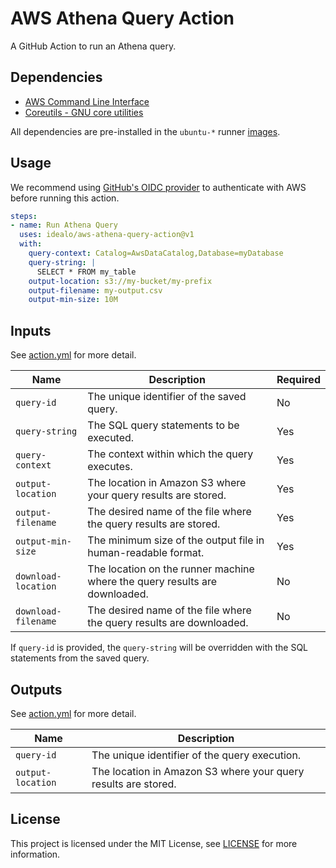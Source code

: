 # AWS Athena Query Action

A GitHub Action to run an Athena query.

## Dependencies

- [AWS Command Line Interface](https://docs.aws.amazon.com/cli/latest/userguide/)
- [Coreutils - GNU core utilities](https://www.gnu.org/software/coreutils/coreutils.html)

All dependencies are pre-installed in the `ubuntu-*` runner [images](https://github.com/actions/runner-images/tree/main?tab=readme-ov-file#available-images).

## Usage

We recommend using [GitHub's OIDC provider](https://docs.github.com/en/actions/deployment/security-hardening-your-deployments/configuring-openid-connect-in-amazon-web-services) to authenticate with AWS before running this action.

```yaml
steps:
- name: Run Athena Query
  uses: idealo/aws-athena-query-action@v1
  with:
    query-context: Catalog=AwsDataCatalog,Database=myDatabase
    query-string: |
      SELECT * FROM my_table
    output-location: s3://my-bucket/my-prefix
    output-filename: my-output.csv
    output-min-size: 10M
```

## Inputs

See [action.yml](action.yml) for more detail.

| Name                | Description                                                                | Required |
| ------------------- | -------------------------------------------------------------------------- | -------- |
| `query-id`          | The unique identifier of the saved query.                                  | No       |
| `query-string`      | The SQL query statements to be executed.                                   | Yes      |
| `query-context`     | The context within which the query executes.                               | Yes      |
| `output-location`   | The location in Amazon S3 where your query results are stored.             | Yes      |
| `output-filename`   | The desired name of the file where the query results are stored.           | Yes      |
| `output-min-size`   | The minimum size of the output file in human-readable format.              | Yes      |
| `download-location` | The location on the runner machine where the query results are downloaded. | No       |
| `download-filename` | The desired name of the file where the query results are downloaded.       | No       |

If `query-id` is provided, the `query-string` will be overridden with the SQL statements from the saved query.

## Outputs

See [action.yml](action.yml) for more detail.

| Name              | Description                                                    |
| ----------------- | -------------------------------------------------------------- |
| `query-id`        | The unique identifier of the query execution.                  |
| `output-location` | The location in Amazon S3 where your query results are stored. |

## License

This project is licensed under the MIT License, see [LICENSE](LICENSE) for more information.
